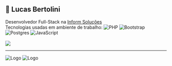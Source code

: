 ## 🚀 Lucas Bertolini

Desenvolvedor Full-Stack na <a href="https://www.informsolucoes.com.br">Inform Soluções</a>\
Tecnologias usadas em ambiente de trabalho: ![PHP](https://img.shields.io/badge/PHP-7.4-blue)
![Bootstrap](https://img.shields.io/badge/Bootstrap-4-blue)
![Postgres](https://img.shields.io/badge/Postgres-12-blue)
![JavaScript](https://img.shields.io/badge/JavaScript-ES6%2B-blue)<br/><br/>
<a href="https://www.linkedin.com/in/lucas-bertolini/">
  <img src="https://img.shields.io/badge/LinkedIn-0077B5?style=for-the-badge&logo=linkedin&logoColor=white">
</a><br/><hr>
![Logo](https://github-readme-stats.vercel.app/api?username=lucasbertolini&theme=github_dark&show_icons=true)
![Logo](https://github-readme-stats.vercel.app/api/top-langs/?username=lucasbertolini&layout=compact&theme=github_dark)
